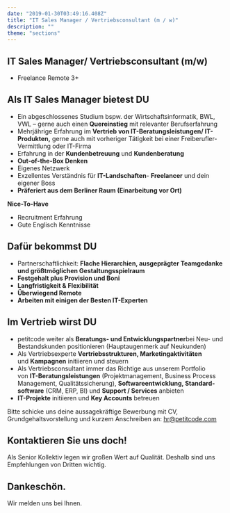 ```yaml
---
date: "2019-01-30T03:49:16.408Z"
title: "IT Sales Manager / Vertriebsconsultant (m / w)"
description: ""
theme: "sections"
---
```


<Sections>
<Section>
<SectionContent>

# IT Sales Manager/ Vertriebsconsultant (m/w)

* Freelance Remote 3+

## Als IT Sales Manager bietest DU

- Ein abgeschlossenes Studium bspw. der Wirtschafts­informa­tik, BWL, VWL – gerne auch einen **Quereinstieg** mit rele­vanter Berufserfahrung
- Mehrjährige Erfahrung im **Vertrieb von IT-Beratungs­leistungen/ IT-Produkten,** gerne auch mit vorheriger Tätigkeit bei einer Freiberufler-Vermittlung oder IT-Firma
- Erfahrung in der **Kunden­be­treuung** und **Kunden­beratung**
- **Out-of-the-Box Denken**
- Eigenes Netzwerk
- Exzellentes Verständnis für **IT-Landschaften**- **Freelancer** und dein eigener Boss
- **Präferiert aus dem Berliner Raum (Einarbeitung vor Ort)**

**Nice-To-Have**
- Recruitment Erfahrung
- Gute Englisch Kenntnisse

## Dafür bekommst DU

- Partnerschaftlichkeit: **Flache Hierarchien, ausgeprägter Team­gedanke und größtmöglichen Gestaltungsspielraum**
- **Festgehalt plus Provision und Boni**
- **Langfristigkeit & Flexibilität**
- **Überwiegend Remote**
- **Arbeiten mit einigen der Besten IT-Experten**

## Im Vertrieb wirst DU
- petitcode weiter als **Beratungs- und Entwicklungspartner**bei Neu- und Bestandskunden positionieren (Hauptaugenmerk auf Neukunden)
- Als Vertriebsexperte **Vertriebs­strukturen, Marketing­aktivi­tä­ten** und **Kampagnen** initiieren und steuern
- Als Vertriebsconsultant immer das Richtige aus unserem Port­folio von **IT-Beratungs­leistun­gen**  (Projektmanagement, Business Process Management, Qualitätssicherung), **Software­entwicklung, Standard­software** (CRM, ERP, BI) und **Support / Services** anbieten
- **IT-Projekte** initiieren und **Key Accounts** betreuen

Bitte schicke uns deine aussagekräftige Bewerbung mit CV, Grundgehaltsvorstellung und kurzem Anschreiben an: [hr@petitcode.com](mailto:hr@petitcode.com)

</SectionContent>
</Section>
<Section inverted scrollId="contact">
<SectionContent>
<FreelancerForm scrollTo="contact">
<FormIntro>

# Kontaktieren Sie uns doch!

Als Senior Kollektiv legen wir großen Wert auf Qualität. Deshalb sind uns Empfehlungen von Dritten wichtig.

</FormIntro>
<FormSuccess>

# Dankeschön.

Wir melden uns bei Ihnen.

</FormSuccess>
</FreelancerForm>
</SectionContent>
</Section>
</Sections>
